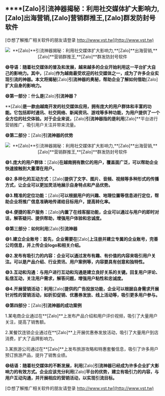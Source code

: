 ## ****[Zalo]**引流神器揭秘：利用社交媒体扩大影响力,**[Zalo]**出海营销,**[Zalo]**营销群推王,**[Zalo]**群发防封号软件**

[😍想了解推广相关软件的朋友请登录 http://www.vst.tw](http://www.vst.tw)

 <center><img src="https://vst.tw/MP4/tuiguang/png/0.png" alt="**[Zalo]**引流神器揭秘：利用社交媒体扩大影响力,**[Zalo]**出海营销,**[Zalo]**营销群推王,**[Zalo]**群发防封号软件"></center>

**😄导语：随着社交媒体的普及和发展，越来越多的企业开始利用这一平台扩大自己的影响力。其中，**[Zalo]**作为越南最受欢迎的社交媒体之一，成为了许多企业实现引流的神器。本文将揭秘**[Zalo]**引流神器的奥秘，帮助企业了解如何借助**[Zalo]**扩大自身的影响力。**

**😄第一部分：什么是**[Zalo]**引流神器？**

**[Zalo]**是一款由越南开发的社交媒体应用，拥有庞大的用户群体和丰富的功能。它包括即时通讯、社交网络、新闻资讯、游戏等多种功能，为用户提供了一个全方位的社交体验。对于企业来说，**[Zalo]**引流神器指的是利用**[Zalo]**平台进行营销推广，吸引用户关注并带来流量。

**😄第二部分：**[Zalo]**引流神器的优势**

 <center><img src="https://vst.tw/MP4/tuiguang/png/5.png" alt="**[Zalo]**引流神器揭秘：利用社交媒体扩大影响力,**[Zalo]**出海营销,**[Zalo]**营销群推王,**[Zalo]**群发防封号软件"></center>

**😄1.庞大的用户群体：**[Zalo]**在越南拥有数亿的用户，覆盖面广泛，可以帮助企业快速接触到大量潜在用户。**

**😄2.多样化的互动方式：**[Zalo]**提供了文字、图片、音频、视频等多种形式的传播方式，让企业可以更加灵活地展示自身特点和产品优势。**

**😄3.精准的定位功能：**[Zalo]**可以根据用户的兴趣、地理位置等信息进行定位，帮助企业将推广信息准确地传递给目标用户，提高转化率。**

**😄4.便捷的客户服务：**[Zalo]**内置了在线客服功能，企业可以通过与用户的即时对话，解答疑问、提供帮助，增强用户体验和忠诚度。**

**😄第三部分：如何利用**[Zalo]**引流神器**

**😄1.建立企业账号：首先，企业需要在**[Zalo]**上注册并建立专属的企业账号，完善公司信息，并上传企业logo和相关介绍。**

**😄2.发布有吸引力的内容：企业可以通过发布有趣、有价值的内容来吸引用户关注。可以是产品介绍、行业资讯、用户案例等，内容要具有创意和独特性。**

**😄3.互动和沟通：与用户进行互动和沟通是建立良好关系的关键。回复用户评论、私信互动，关注用户需求，解答问题，增强用户粘性和忠诚度。**

**😄4.开展营销活动：利用**[Zalo]**提供的广告投放功能，企业可以根据自身需求开展针对性的营销活动，如折扣促销、优惠券发放、线上活动等，吸引更多用户参与。**

**😄第四部分：**[Zalo]**引流神器的成功案例**

1.某电商企业通过在**[Zalo]**上发布产品介绍和用户评价视频，吸引了大量用户关注，提高了销售额。

2.某餐饮连锁企业通过在**[Zalo]**上开展优惠券发放活动，吸引了大量用户到店消费，扩大了品牌影响力。

3.某旅游公司通过在**[Zalo]**上发布旅游攻略和特惠套餐信息，吸引了许多用户预订旅游产品，提升了销售业绩。

**😄结语：随着社交媒体的不断发展，利用**[Zalo]**引流神器已经成为许多企业扩大影响力的有效方式。企业应该充分利用**[Zalo]**平台的优势，建立有吸引力的内容，与用户互动沟通，并开展相应的营销活动，以实现引流目标。**

[😍想了解推广相关软件的朋友请登录 http://www.vst.tw](http://www.vst.tw)



